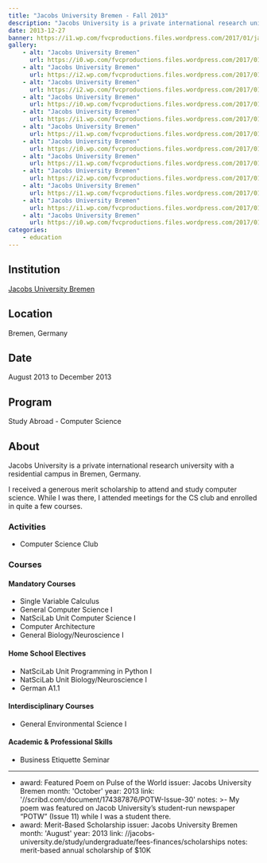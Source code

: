 ```yaml
---
title: "Jacobs University Bremen - Fall 2013"
description: "Jacobs University is a private international research university with a residential campus in Bremen, Germany."
date: 2013-12-27
banner: https://i1.wp.com/fvcproductions.files.wordpress.com/2017/01/jacobs-university-5.jpg?w=247&h=330&crop&ssl=1&zoom=2
gallery:
    - alt: "Jacobs University Bremen"
      url: https://i0.wp.com/fvcproductions.files.wordpress.com/2017/01/jacobs-university-10.jpg?w=515&h=344&crop&ssl=1&zoom=2
    - alt: "Jacobs University Bremen"
      url: https://i2.wp.com/fvcproductions.files.wordpress.com/2017/01/jacobs-university-6.jpg?w=227&h=170&crop&ssl=1&zoom=2
    - alt: "Jacobs University Bremen"
      url: https://i2.wp.com/fvcproductions.files.wordpress.com/2017/01/jacobs-university-9.jpg?w=227&h=170&crop&ssl=1&zoom=2
    - alt: "Jacobs University Bremen"
      url: https://i0.wp.com/fvcproductions.files.wordpress.com/2017/01/jacobs-university-8.jpg?w=495&h=330&crop&ssl=1&zoom=2
    - alt: "Jacobs University Bremen"
      url: https://i1.wp.com/fvcproductions.files.wordpress.com/2017/01/jacobs-university-5.jpg?w=247&h=330&crop&ssl=1&zoom=2
    - alt: "Jacobs University Bremen"
      url: https://i1.wp.com/fvcproductions.files.wordpress.com/2017/01/jacobs-university-4.jpg?w=246&h=164&crop&ssl=1&zoom=2
    - alt: "Jacobs University Bremen"
      url: https://i0.wp.com/fvcproductions.files.wordpress.com/2017/01/jacobs-university-2.jpg?w=246&h=164&crop&ssl=1&zoom=2s
    - alt: "Jacobs University Bremen"
      url: https://i1.wp.com/fvcproductions.files.wordpress.com/2017/01/jacobs-university-13.jpg?w=246&h=164&crop&ssl=1&zoom=2
    - alt: "Jacobs University Bremen"
      url: https://i2.wp.com/fvcproductions.files.wordpress.com/2017/01/jacobs-university-16.jpg?w=193&h=144&crop&ssl=1&zoom=2
    - alt: "Jacobs University Bremen"
      url: https://i1.wp.com/fvcproductions.files.wordpress.com/2017/01/jacobs-university-14.jpg?w=217&h=144&crop&ssl=1&zoom=2
    - alt: "Jacobs University Bremen"
      url: https://i1.wp.com/fvcproductions.files.wordpress.com/2017/01/jacobs-university-7.jpg?w=108&h=144&crop&ssl=1&zoom=2
    - alt: "Jacobs University Bremen"
      url: https://i0.wp.com/fvcproductions.files.wordpress.com/2017/01/jacobs-university-12.jpg?w=216&h=144&crop&ssl=1&zoom=2
categories:
    - education
---
```


## Institution

<a title="Jacobs University Bremen" href="https://www.jacobs-university.de" target="_blank" rel="noopener">Jacobs University Bremen</a>

## Location

Bremen, Germany

## Date

August 2013 to December 2013

## Program

Study Abroad - Computer Science

## About

Jacobs University is a private international research university with a residential campus in Bremen, Germany.

I received a generous merit scholarship to attend and study computer science. While I was there, I attended meetings for the CS club and enrolled in quite a few courses.

### Activities

* Computer Science Club

### Courses

#### Mandatory Courses

* Single Variable Calculus
* General Computer Science I
* NatSciLab Unit Computer Science I
* Computer Architecture
* General Biology/Neuroscience I

#### Home School Electives

* NatSciLab Unit Programming in Python I
* NatSciLab Unit Biology/Neuroscience I
* German A1.1

#### Interdisciplinary Courses

* General Environmental Science I

#### Academic & Professional Skills

* Business Etiquette Seminar

---

* award: Featured Poem on Pulse of the World
  issuer: Jacobs University Bremen
  month: 'October'
  year: 2013
  link: '//scribd.com/document/174387876/POTW-Issue-30'
  notes: >-
  My poem was featured on Jacob University’s student-run newspaper “POTW”
  (Issue 11) while I was a student there.
* award: Merit-Based Scholarship
  issuer: Jacobs University Bremen
  month: 'August'
  year: 2013
  link: //jacobs-university.de/study/undergraduate/fees-finances/scholarships
  notes: merit-based annual scholarship of $10K
